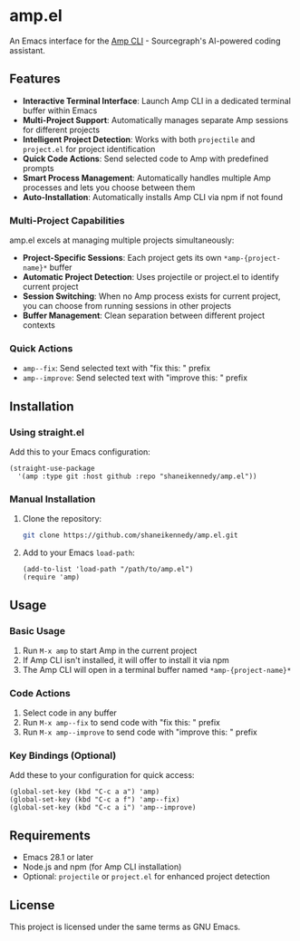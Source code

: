 # amp.el

An Emacs interface for the [Amp CLI](https://github.com/sourcegraph/amp) - Sourcegraph's AI-powered coding assistant.

## Features

- **Interactive Terminal Interface**: Launch Amp CLI in a dedicated terminal buffer within Emacs
- **Multi-Project Support**: Automatically manages separate Amp sessions for different projects
- **Intelligent Project Detection**: Works with both `projectile` and `project.el` for project identification
- **Quick Code Actions**: Send selected code to Amp with predefined prompts
- **Smart Process Management**: Automatically handles multiple Amp processes and lets you choose between them
- **Auto-Installation**: Automatically installs Amp CLI via npm if not found

### Multi-Project Capabilities

amp.el excels at managing multiple projects simultaneously:

- **Project-Specific Sessions**: Each project gets its own `*amp-{project-name}*` buffer
- **Automatic Project Detection**: Uses projectile or project.el to identify current project
- **Session Switching**: When no Amp process exists for current project, you can choose from running sessions in other projects
- **Buffer Management**: Clean separation between different project contexts

### Quick Actions

- `amp--fix`: Send selected text with "fix this: " prefix
- `amp--improve`: Send selected text with "improve this: " prefix

## Installation

### Using straight.el

Add this to your Emacs configuration:

```elisp
(straight-use-package
  '(amp :type git :host github :repo "shaneikennedy/amp.el"))
```

### Manual Installation

1. Clone the repository:
   ```bash
   git clone https://github.com/shaneikennedy/amp.el.git
   ```

2. Add to your Emacs `load-path`:
   ```elisp
   (add-to-list 'load-path "/path/to/amp.el")
   (require 'amp)
   ```

## Usage

### Basic Usage

1. Run `M-x amp` to start Amp in the current project
2. If Amp CLI isn't installed, it will offer to install it via npm
3. The Amp CLI will open in a terminal buffer named `*amp-{project-name}*`

### Code Actions

1. Select code in any buffer
2. Run `M-x amp--fix` to send code with "fix this: " prefix
3. Run `M-x amp--improve` to send code with "improve this: " prefix

### Key Bindings (Optional)

Add these to your configuration for quick access:

```elisp
(global-set-key (kbd "C-c a a") 'amp)
(global-set-key (kbd "C-c a f") 'amp--fix)
(global-set-key (kbd "C-c a i") 'amp--improve)
```

## Requirements

- Emacs 28.1 or later
- Node.js and npm (for Amp CLI installation)
- Optional: `projectile` or `project.el` for enhanced project detection

## License

This project is licensed under the same terms as GNU Emacs.

